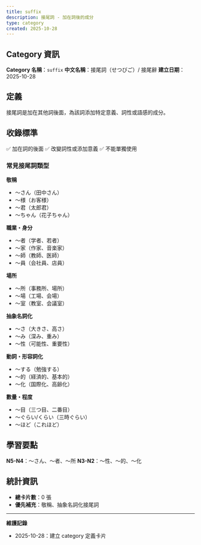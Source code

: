 ```yaml
---
title: suffix
description: 接尾詞 - 加在詞後的成分
type: category
created: 2025-10-28
---
```


## Category 資訊

**Category 名稱**：`suffix`
**中文名稱**：接尾詞（せつびご）/ 接尾辭
**建立日期**：2025-10-28

## 定義

接尾詞是加在其他詞後面，為該詞添加特定意義、詞性或語感的成分。

## 收錄標準

✅ 加在詞的後面
✅ 改變詞性或添加意義
✅ 不能單獨使用

### 常見接尾詞類型

**敬稱**
- 〜さん（田中さん）
- 〜様（お客様）
- 〜君（太郎君）
- 〜ちゃん（花子ちゃん）

**職業・身分**
- 〜者（学者、若者）
- 〜家（作家、音楽家）
- 〜師（教師、医師）
- 〜員（会社員、店員）

**場所**
- 〜所（事務所、場所）
- 〜場（工場、会場）
- 〜室（教室、会議室）

**抽象名詞化**
- 〜さ（大きさ、高さ）
- 〜み（深み、重み）
- 〜性（可能性、重要性）

**動詞・形容詞化**
- 〜する（勉強する）
- 〜的（経済的、基本的）
- 〜化（国際化、高齢化）

**數量・程度**
- 〜目（三つ目、二番目）
- 〜ぐらい/くらい（三時ぐらい）
- 〜ほど（これほど）

## 學習要點

**N5-N4**：〜さん、〜者、〜所
**N3-N2**：〜性、〜的、〜化

## 統計資訊
- **總卡片數**：0 張
- **優先補充**：敬稱、抽象名詞化接尾詞

---
**維護記錄**
- 2025-10-28：建立 category 定義卡片
